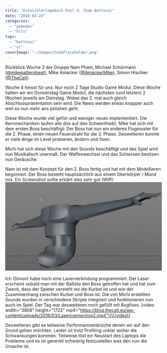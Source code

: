 ```yaml
---
title: "Entwicklertagebuch Post 4: Team Battosai"
date: "2018-03-24"
categories: 
  - "gamedev"
  - "hslu"
tags: 
  - "battosai"
  - "vr"
coverImage: "./images/todoPlaceholder.png"
---
```


Rückblick Woche 3 der Gruppe Nam Pham, Michael Schürmann ([@mikepatternbeat](https://twitter.com/mikepatternbeat)), Mike Amacker ([@AmackerMike](https://twitter.com/AmackerMike)), Simon Hischier ([@TheCell](https://twitter.com/TheCellch)):

Woche 4 heisst für uns: Nur noch 2 Tage Studio Game Modul. Diese Woche hatten wir am Donnerstag Game Modul, die nächsten (und letzten) 2 Wochen jeweils am Dienstag. Wobei das 2. mal auch gleich Abschlusspräsentation sein wird. Die News werden etwas knapper auch weil es nun mehr ans polishen geht.

Diese Woche wurde viel gefixt und weniger neues implementiert. Die Kernmechaniken laufen alle (bis auf den Schwerthieb). Mike hat sich mit dem ersten Boss beschäftigt: Der Boss hat nun ein anderes Flugmuster für die 2. Phase, einen neuen Feuerstrahl für die 3. Phase. Desweiteren konnte er viele dinge im Level probieren, ändern und fixen.

Michi hat sich diese Woche mit den Sounds beschäftigt und das Spiel wird nun Musikalisch unermalt. Der Waffenwechsel und das Schiessen besitzen nun Geräusche.

Nam ist mit dem Konzept für den 2. Boss fertig und hat mit dem Modellieren begonnen. Der Boss besteht hauptsächlich aus einem Oberkörper / Mund mix. Ein Screenshot sollte erklärt dies sehr gut (WIP): [![](./images/Boss2.png)](https://blog.thecell.eu/wp-content/uploads/2018/03/Boss2.png)

Ich (Simon) habe noch eine Laserverbindung programmiert. Der Laser erscheint sobald man mit der Ballista den Boss getroffen hat und hat zum Zweck, dass der Spieler versteht wo die Kurbel ist und wie der Zusammenhang zwischen Kurbel und Boss ist. Die von Michi erstellten Sounds wurden in verschiedene Skripte integriert und funktionieren nun auch im Spiel. Der Tag war desweiteren noch gefüllt mit Bugfixes. \[video width="3808" height="1722" mp4="https://blog.thecell.eu/wp-content/uploads/2018/03/Laserconnection2.mp4"\]\[/video\]

Desweiteren gibt es teilweise Performanceinbrüche denen wir auf den Grund gehen möchten. Leider ist trotz Profiling unklar woher die Schwankungen kommen. Teilweise löst ein Neustart des Laptops die Probleme und es ist generell schwierig festzustellen was den nun die Ursache ist.
